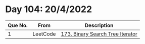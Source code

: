 # Day 104: 20/4/2022

| Que No. | From | Description |
| --- | --- | --- |
| 1 | LeetCode | [173. Binary Search Tree Iterator](https://leetcode.com/problems/binary-search-tree-iterator/) |
